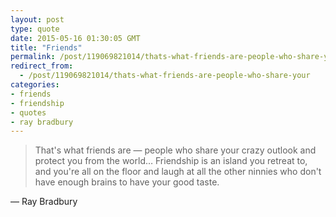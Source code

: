 ```yaml
---
layout: post
type: quote
date: 2015-05-16 01:30:05 GMT
title: "Friends"
permalink: /post/119069821014/thats-what-friends-are-people-who-share-your
redirect_from: 
  - /post/119069821014/thats-what-friends-are-people-who-share-your
categories:
- friends
- friendship
- quotes
- ray bradbury
---
```

<blockquote>That's what friends are — people who share your crazy outlook and protect you from the world… Friendship is an island you retreat to, and you're all on the floor and laugh at all the other ninnies who don't have enough brains to have your good taste.</blockquote>
<p>— Ray Bradbury</p>